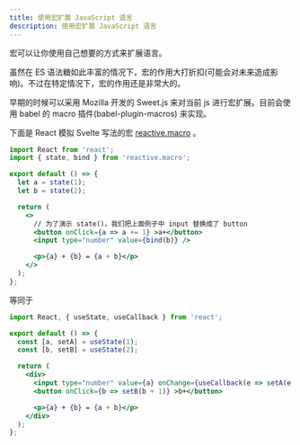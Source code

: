 ```yaml
---
title: 使用宏扩展 JavaScript 语言
description: 使用宏扩展 JavaScript 语言
---
```


宏可以让你使用自己想要的方式来扩展语言。

虽然在 ES 语法糖如此丰富的情况下，宏的作用大打折扣(可能会对未来造成影响)。不过在特定情况下，宏的作用还是非常大的。

早期的时候可以采用 Mozilla 开发的 Sweet.js 来对当前 js 进行宏扩展。目前会使用 babel 的 macro 插件(babel-plugin-macros) 来实现。

下面是 React 模拟 Svelte 写法的宏 [reactive.macro](https://github.com/yesmeck/reactive.macro) 。

```jsx
import React from 'react';
import { state, bind } from 'reactive.macro';

export default () => {
  let a = state(1);
  let b = state(2);

  return (
    <>
      // 为了演示 state()，我们把上面例子中 input 替换成了 button
      <button onClick={a => a += 1} >a+</button>
      <input type="number" value={bind(b)} />

      <p>{a} + {b} = {a + b}</p>
    </>
  );
};
```

等同于

```jsx
import React, { useState, useCallback } from 'react';

export default () => {
  const [a, setA] = useState(1);
  const [b, setB] = useState(2);

  return (
    <div>
      <input type="number" value={a} onChange={useCallback(e => setA(e.target.value), [])} />
      <button onClick={b => setB(b + 1)} >b+</button>

      <p>{a} + {b} = {a + b}</p>
    </div>
  );
};
```